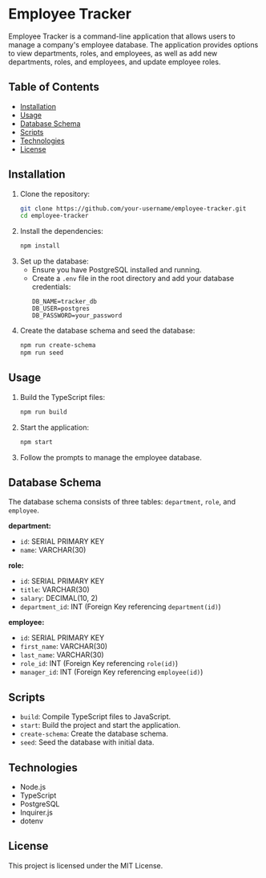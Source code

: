 # Employee Tracker

Employee Tracker is a command-line application that allows users to manage a company's employee database. The application provides options to view departments, roles, and employees, as well as add new departments, roles, and employees, and update employee roles.

## Table of Contents

- [Installation](#installation)
- [Usage](#usage)
- [Database Schema](#database-schema)
- [Scripts](#scripts)
- [Technologies](#technologies)
- [License](#license)

## Installation

1. Clone the repository:
    ```sh
    git clone https://github.com/your-username/employee-tracker.git
    cd employee-tracker
    ```
2. Install the dependencies:
    ```sh
    npm install
    ```
3. Set up the database:
    - Ensure you have PostgreSQL installed and running.
    - Create a `.env` file in the root directory and add your database credentials:
      ```env
      DB_NAME=tracker_db
      DB_USER=postgres
      DB_PASSWORD=your_password
      ```
4. Create the database schema and seed the database:
    ```sh
    npm run create-schema
    npm run seed
    ```

## Usage

1. Build the TypeScript files:
    ```sh
    npm run build
    ```
2. Start the application:
    ```sh
    npm start
    ```
3. Follow the prompts to manage the employee database.

## Database Schema

The database schema consists of three tables: `department`, `role`, and `employee`.

**department:**
- `id`: SERIAL PRIMARY KEY
- `name`: VARCHAR(30)

**role:**
- `id`: SERIAL PRIMARY KEY
- `title`: VARCHAR(30)
- `salary`: DECIMAL(10, 2)
- `department_id`: INT (Foreign Key referencing `department(id)`)

**employee:**
- `id`: SERIAL PRIMARY KEY
- `first_name`: VARCHAR(30)
- `last_name`: VARCHAR(30)
- `role_id`: INT (Foreign Key referencing `role(id)`)
- `manager_id`: INT (Foreign Key referencing `employee(id)`)

## Scripts

- `build`: Compile TypeScript files to JavaScript.
- `start`: Build the project and start the application.
- `create-schema`: Create the database schema.
- `seed`: Seed the database with initial data.

## Technologies

- Node.js
- TypeScript
- PostgreSQL
- Inquirer.js
- dotenv

## License

This project is licensed under the MIT License.
